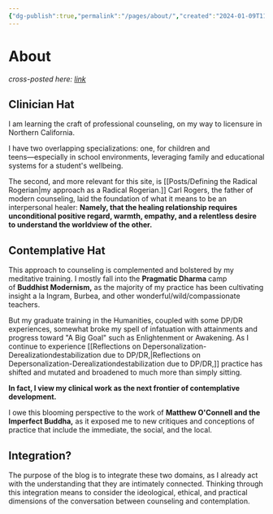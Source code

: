```yaml
---
{"dg-publish":true,"permalink":"/pages/about/","created":"2024-01-09T11:15:11.870-08:00","updated":"2024-01-09T11:48:18.000-08:00"}
---
```


# About
*cross-posted here: [link](https://radicalrogerian.blogspot.com/p/about.html)*

## Clinician Hat
I am learning the craft of professional counseling, on my way to licensure in Northern California.  
  
I have two overlapping specializations: one, for children and teens―especially in school environments, leveraging family and educational systems for a student's wellbeing.  
  
The second, and more relevant for this site, is [[Posts/Defining the Radical Rogerian\|my approach as a Radical Rogerian.]] Carl Rogers, the father of modern counseling, laid the foundation of what it means to be an interpersonal healer: **Namely, that the healing relationship requires unconditional positive regard, warmth, empathy, and a relentless desire to understand the worldview of the other.**  

## Contemplative Hat
This approach to counseling is complemented and bolstered by my meditative training. I mostly fall into the **Pragmatic Dharma** camp of **Buddhist Modernism,** as the majority of my practice has been cultivating insight a la Ingram, Burbea, and other wonderful/wild/compassionate teachers.  
  
But my graduate training in the Humanities, coupled with some DP/DR experiences, somewhat broke my spell of infatuation with attainments and progress toward "A Big Goal" such as Enlightenment or Awakening. As I continue to experience [[Reflections on Depersonalization-Derealizationdestabilization due to DP/DR,\|Reflections on Depersonalization-Derealizationdestabilization due to DP/DR,]] practice has shifted and mutated and broadened to much more than simply sitting.  

**In fact, I view my clinical work as the next frontier of contemplative development.**  

I owe this blooming perspective to the work of **Matthew O'Connell and the Imperfect Buddha,** as it exposed me to new critiques and conceptions of practice that include the immediate, the social, and the local. 

## Integration?
The purpose of the blog is to integrate these two domains, as I already act with the understanding that they are intimately connected. Thinking through this integration means to consider the ideological, ethical, and practical dimensions of the conversation between counseling and contemplation. 
